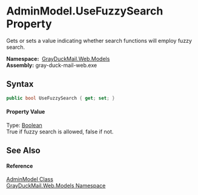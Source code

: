 AdminModel.UseFuzzySearch Property
==================================
Gets or sets a value indicating whether search functions will employ fuzzy search.

  **Namespace:**  [GrayDuckMail.Web.Models][1]  
  **Assembly:** gray-duck-mail-web.exe

Syntax
------

```csharp
public bool UseFuzzySearch { get; set; }
```

#### Property Value
Type: [Boolean][2]  
 True if fuzzy search is allowed, false if not. 

See Also
--------

#### Reference
[AdminModel Class][3]  
[GrayDuckMail.Web.Models Namespace][1]  

[1]: ../README.md
[2]: https://docs.microsoft.com/dotnet/api/system.boolean
[3]: README.md